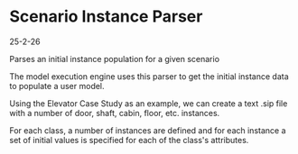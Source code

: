# Scenario Instance Parser

25-2-26

Parses an initial instance population for a given scenario

The model execution engine uses this parser to get the initial instance data to populate a user model.

Using the Elevator Case Study as an example, we can create a text .sip file with a number of door, shaft, cabin, floor, etc. instances.

For each class, a number of instances are defined and for each instance a set of initial values is specified for each of the class's attributes.
